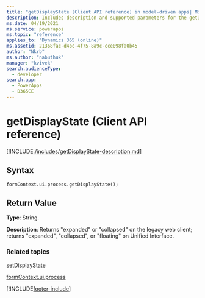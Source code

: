 ```yaml
---
title: "getDisplayState (Client API reference) in model-driven apps| MicrosoftDocs"
description: Includes description and supported parameters for the getDisplayState method.
ms.date: 04/19/2021
ms.service: powerapps
ms.topic: "reference"
applies_to: "Dynamics 365 (online)"
ms.assetid: 21368fac-d4bc-4f75-8a9c-cce098fa0b45
author: "Nkrb"
ms.author: "nabuthuk"
manager: "kvivek"
search.audienceType: 
  - developer
search.app: 
  - PowerApps
  - D365CE
---
```

# getDisplayState (Client API reference)



[!INCLUDE[./includes/getDisplayState-description.md](./includes/getDisplayState-description.md)]

## Syntax

`formContext.ui.process.getDisplayState();`

## Return Value

**Type**: String.

**Description**: Returns "expanded" or "collapsed" on the legacy web client; returns "expanded", "collapsed", or "floating" on Unified Interface.

### Related topics

[setDisplayState](setDisplayState.md)

[formContext.ui.process](../formContext-ui-process.md)





[!INCLUDE[footer-include](../../../../../includes/footer-banner.md)]